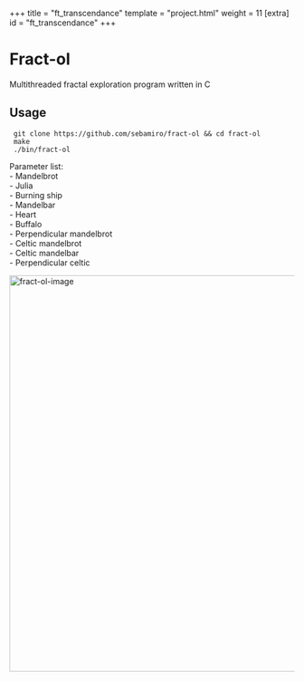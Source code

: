 +++
title = "ft_transcendance"
template = "project.html"
weight = 11
[extra]
id = "ft_transcendance"
+++

# Fract-ol

Multithreaded fractal exploration program written in C

## Usage

     git clone https://github.com/sebamiro/fract-ol && cd fract-ol
     make
     ./bin/fract-ol

Parameter list: \
\- Mandelbrot \
\- Julia \
\- Burning ship \
\- Mandelbar \
\- Heart \
\- Buffalo \
\- Perpendicular mandelbrot \
\- Celtic mandelbrot \
\- Celtic mandelbar \
\- Perpendicular celtic

<img width="700" alt="fract-ol-image" src="https://user-images.githubusercontent.com/88943673/212963138-4ac4e02a-7189-4516-bca3-64e2ec90bc24.png" >
